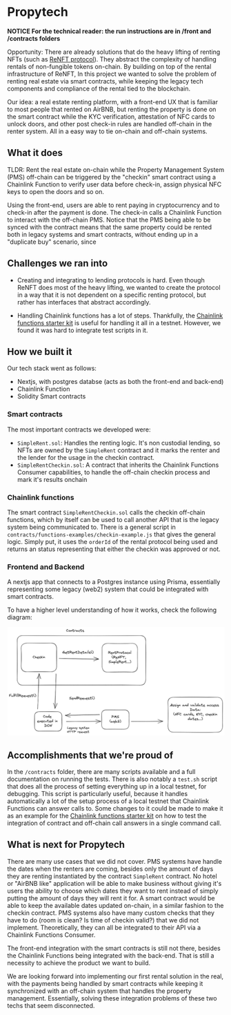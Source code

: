 # Propytech

**NOTICE For the technical reader: the run instructions are in /front and /contracts folders** 

Opportunity: There are already solutions that do the heavy lifting of renting NFTs (such as [ReNFT protocol](https://www.renft.io/)). They abstract the complexity of handling rentals of non-fungible tokens on-chain. By building on top of the rental infrastructure of ReNFT, In this project we wanted to solve the problem of renting real estate via smart contracts, while keeping the legacy tech components and compliance of the rental tied to the blockchain.

Our idea: a real estate renting platform, with a front-end UX that is familiar to most people that rented on AirBNB, but renting the property is done on the smart contract while the KYC verification, attestation of NFC cards to unlock doors, and other post check-in rules are handled off-chain in the renter system. All in a easy way to tie on-chain and off-chain systems.

## What it does

TLDR: Rent the real estate on-chain while the Property Management System (PMS) off-chain can be triggered by the "checkin" smart contract using a Chainlink Function to verify user data before check-in, assign physical NFC keys to open the doors and so on.

Using the front-end, users are able to rent paying in cryptocurrency and to check-in after the payment is done. The check-in calls a Chainlink Function to interact
with the off-chain PMS. Notice that the PMS being able to be synced with the contract means that the same property could be rented both in legacy systems and smart contracts, without ending up in a "duplicate buy" scenario, since 


## Challenges we ran into

- Creating and integrating to lending protocols is hard. Even though ReNFT does most of the heavy lifting, we wanted to create
the protocol in a way that it is not dependent on a specific renting protocol, but rather has interfaces that abstract accordingly.

- Handling Chainlink functions has a lot of steps. Thankfully, the [Chainlink functions starter kit](https://github.com/smartcontractkit/functions-hardhat-starter-kit) is useful for handling it all in a testnet. However, we found it was hard to integrate test scripts in it. 


## How we built it

Our tech stack went as follows:

- Nextjs, with postgres databse (acts as both the front-end and back-end)
- Chainlink Function
- Solidity Smart contracts


### Smart contracts

The most important contracts we developed were:

- `SimpleRent.sol`: Handles the renting logic. It's non custodial lending, so NFTs are owned by the `SimpleRent` contract and it marks the renter and the lender 
for the usage in the checkin contract.
- `SimpleRentCheckin.sol`: A contract that inherits the Chainlink Functions Consumer capabilities, to handle the off-chain checkin process and mark it's results onchain

### Chainlink functions

The smart contract `SimpleRentCheckin.sol` calls the checkin off-chain functions, which by itself can be used to call another API that is the legacy system
being communicated to. There is a general script in `contracts/functions-examples/checkin-example.js` that gives the general logic. Simply put, it uses the
`orderId` of the rental protocol being used and returns an status representing that either the checkin was approved or not.


### Frontend and Backend

A nextjs app that connects to a Postgres instance using Prisma, essentially representing some legacy (web2) system that could be integrated with smart contracts. 



To have a higher level understanding of how it works, check the following diagram:

![diagram](image.png)



## Accomplishments that we're proud of

In the `/contracts` folder, there are many scripts available and a full documentation on running the tests. There is also notably a `test.sh` script that does
all the process of setting everything up in a local testnet, for debugging. This script is particularly useful, because it handles automatically a lot of the setup process of a local testnet that Chainlink Functions can answer calls to. Some changes to it could be made to make it as an example for the [Chainlink functions starter kit](https://github.com/smartcontractkit/functions-hardhat-starter-kit) on how to test the integration of contract and off-chain call answers in a single command call. 



## What is next for Propytech

There are many use cases that we did not cover. PMS systems have handle the dates when the renters are coming, besides only the amount of days they are renting
instantiated by the contract `SimpleRent` contract. No hotel or "AirBNB like" application will be able to make business without giving it's users the ability to choose which dates they want to rent instead of simply putting the amount of days they will rent it for. A smart contract would be able to keep the available dates updated on-chain, in a similar fashion to the checkin contract. PMS systems also have many custom checks that they have to do (room is clean? Is time of checkin valid?) that we did not implement. Theoretically, they can all be integrated to their API via a Chainlink Functions Consumer.

The front-end integration with the smart contracts is still not there, besides the Chainlink Functions being integrated with the back-end. That is still 
a necessity to achieve the product we want to build.

We are looking forward into implementing our first rental solution in the real, with the payments being handled by smart contracts while keeping
it synchronized with an off-chain system that handles the property management. Essentially, solving these integration problems of these two techs that seem disconnected.   
